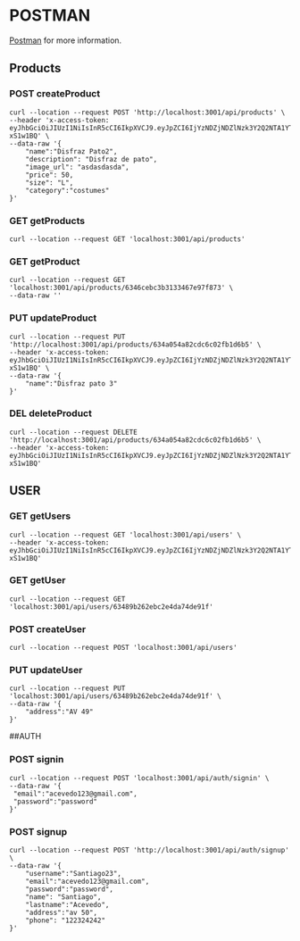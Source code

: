 # POSTMAN 
[Postman](https://documenter.getpostman.com/view/23761203/2s84LNTsHF) for more information.

## Products
### POST createProduct

```
curl --location --request POST 'http://localhost:3001/api/products' \
--header 'x-access-token: eyJhbGciOiJIUzI1NiIsInR5cCI6IkpXVCJ9.eyJpZCI6IjYzNDZjNDZlNzk3Y2Q2NTA1YTNjMTYwZCIsImlhdCI6MTY2NTc5NTM4MSwiZXhwIjoxNjY1ODgxNzgxfQ.dVQBoh0SRLDYng_TUeoEMtPO6KiPkbOr5yE-xS1w1BQ' \
--data-raw '{
    "name":"Disfraz Pato2",
    "description": "Disfraz de pato",
    "image_url": "asdasdasda",
    "price": 50,
    "size": "L",
    "category":"costumes"
}'
```
### GET getProducts
```
curl --location --request GET 'localhost:3001/api/products'

```
### GET getProduct
```
curl --location --request GET 'localhost:3001/api/products/6346cebc3b3133467e97f873' \
--data-raw ''
```

### PUT updateProduct
```
curl --location --request PUT 'http://localhost:3001/api/products/634a054a82cdc6c02fb1d6b5' \
--header 'x-access-token: eyJhbGciOiJIUzI1NiIsInR5cCI6IkpXVCJ9.eyJpZCI6IjYzNDZjNDZlNzk3Y2Q2NTA1YTNjMTYwZCIsImlhdCI6MTY2NTc5NTM4MSwiZXhwIjoxNjY1ODgxNzgxfQ.dVQBoh0SRLDYng_TUeoEMtPO6KiPkbOr5yE-xS1w1BQ' \
--data-raw '{
    "name":"Disfraz pato 3"
}'
```

### DEL deleteProduct
```
curl --location --request DELETE 'http://localhost:3001/api/products/634a054a82cdc6c02fb1d6b5' \
--header 'x-access-token: eyJhbGciOiJIUzI1NiIsInR5cCI6IkpXVCJ9.eyJpZCI6IjYzNDZjNDZlNzk3Y2Q2NTA1YTNjMTYwZCIsImlhdCI6MTY2NTc5NTM4MSwiZXhwIjoxNjY1ODgxNzgxfQ.dVQBoh0SRLDYng_TUeoEMtPO6KiPkbOr5yE-xS1w1BQ'
```

## USER
### GET getUsers
```
curl --location --request GET 'localhost:3001/api/users' \
--header 'x-access-token: eyJhbGciOiJIUzI1NiIsInR5cCI6IkpXVCJ9.eyJpZCI6IjYzNDZjNDZlNzk3Y2Q2NTA1YTNjMTYwZCIsImlhdCI6MTY2NTc5NTM4MSwiZXhwIjoxNjY1ODgxNzgxfQ.dVQBoh0SRLDYng_TUeoEMtPO6KiPkbOr5yE-xS1w1BQ'
```

### GET getUser
```
curl --location --request GET 'localhost:3001/api/users/63489b262ebc2e4da74de91f'
```

### POST createUser
```
curl --location --request POST 'localhost:3001/api/users'
```

### PUT updateUser
```
curl --location --request PUT 'localhost:3001/api/users/63489b262ebc2e4da74de91f' \
--data-raw '{
    "address":"AV 49"
}'
```
##AUTH
### POST signin
```
curl --location --request POST 'localhost:3001/api/auth/signin' \
--data-raw '{
 "email":"acevedo123@gmail.com",
 "password":"password"
}'
```


### POST signup
```
curl --location --request POST 'http://localhost:3001/api/auth/signup' \
--data-raw '{
    "username":"Santiago23",
    "email":"acevedo123@gmail.com",
    "password":"password",
    "name": "Santiago",
    "lastname":"Acevedo",
    "address":"av 50",
    "phone": "122324242"
}'
```

